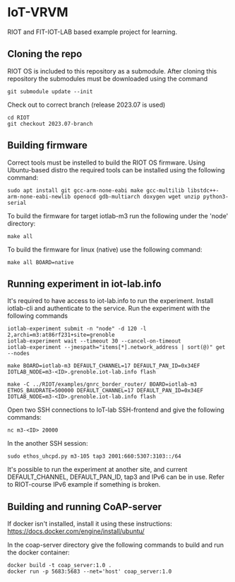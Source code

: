 # IoT-VRVM
RIOT and FIT-IOT-LAB based example project for learning.

## Cloning the repo
RIOT OS is included to this repository as a submodule. After cloning this repository the submodules must be downloaded using the command
```
git submodule update --init
```
Check out to correct branch (release 2023.07 is used)
```
cd RIOT
git checkout 2023.07-branch
```

## Building firmware
Correct tools must be instelled to build the RIOT OS firmware. Using Ubuntu-based distro the required tools can be installed using the following command:
```
sudo apt install git gcc-arm-none-eabi make gcc-multilib libstdc++-arm-none-eabi-newlib openocd gdb-multiarch doxygen wget unzip python3-serial
```
To build the firmware for target iotlab-m3 run the following under the 'node' directory:
```
make all
```
To build the firmware for linux (native) use the following command:
```
make all BOARD=native
```

## Running experiment in iot-lab.info
It's required to have access to iot-lab.info to run the experiment. Install iotlab-cli and authenticate to the service. Run the experiment with the following commands
```
iotlab-experiment submit -n "node" -d 120 -l 2,archi=m3:at86rf231+site=grenoble
iotlab-experiment wait --timeout 30 --cancel-on-timeout
iotlab-experiment --jmespath="items[*].network_address | sort(@)" get --nodes
``` 
```
make BOARD=iotlab-m3 DEFAULT_CHANNEL=17 DEFAULT_PAN_ID=0x34EF IOTLAB_NODE=m3-<ID>.grenoble.iot-lab.info flash

make -C ../RIOT/examples/gnrc_border_router/ BOARD=iotlab-m3 ETHOS_BAUDRATE=500000 DEFAULT_CHANNEL=17 DEFAULT_PAN_ID=0x34EF IOTLAB_NODE=m3-<ID>.grenoble.iot-lab.info flash
```
Open two SSH connections to IoT-lab SSH-frontend and give the following commands:
```
nc m3-<ID> 20000
```
In the another SSH session:
```
sudo ethos_uhcpd.py m3-105 tap3 2001:660:5307:3103::/64
```
It's possible to run the experiment at another site, and current DEFAULT_CHANNEL, DEFAULT_PAN_ID, tap3 and IPv6 can be in use. Refer to RIOT-course IPv6 example if something is broken.

## Building and running CoAP-server

If docker isn't installed, install it using these instructions: https://docs.docker.com/engine/install/ubuntu/

In the coap-server directory give the following commands to build and run the docker container:
```
docker build -t coap_server:1.0 .
docker run -p 5683:5683 --net='host' coap_server:1.0
```